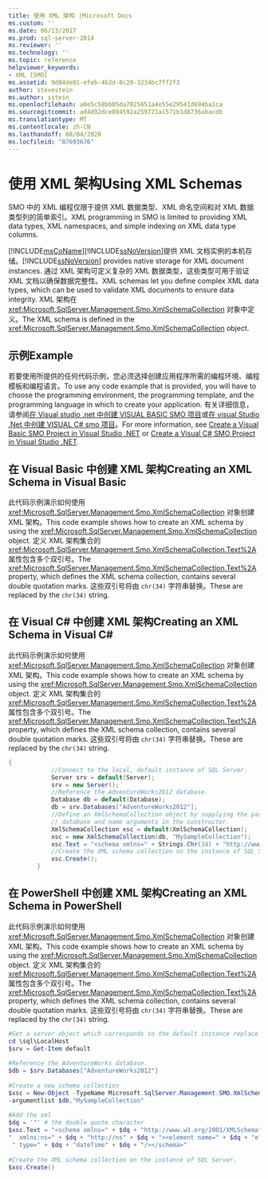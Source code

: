 ```yaml
---
title: 使用 XML 架构 |Microsoft Docs
ms.custom: ''
ms.date: 06/13/2017
ms.prod: sql-server-2014
ms.reviewer: ''
ms.technology: ''
ms.topic: reference
helpviewer_keywords:
- XML [SMO]
ms.assetid: 9d04de01-efeb-4b2d-8c28-3234bc7ff2f3
author: stevestein
ms.author: sstein
ms.openlocfilehash: a0e5c58bb05da7025651a4e55e29541d694ba1ca
ms.sourcegitcommit: ad4d92dce894592a259721a1571b1d8736abacdb
ms.translationtype: MT
ms.contentlocale: zh-CN
ms.lasthandoff: 08/04/2020
ms.locfileid: "87693676"
---
```

# <a name="using-xml-schemas"></a><span data-ttu-id="f91cf-102">使用 XML 架构</span><span class="sxs-lookup"><span data-stu-id="f91cf-102">Using XML Schemas</span></span>
  <span data-ttu-id="f91cf-103">SMO 中的 XML 编程仅限于提供 XML 数据类型、XML 命名空间和对 XML 数据类型列的简单索引。</span><span class="sxs-lookup"><span data-stu-id="f91cf-103">XML programming in SMO is limited to providing XML data types, XML namespaces, and simple indexing on XML data type columns.</span></span>  
  
 [!INCLUDE[msCoName](../../../includes/msconame-md.md)]<span data-ttu-id="f91cf-104">[!INCLUDE[ssNoVersion](../../../includes/ssnoversion-md.md)]提供 XML 文档实例的本机存储。</span><span class="sxs-lookup"><span data-stu-id="f91cf-104">[!INCLUDE[ssNoVersion](../../../includes/ssnoversion-md.md)] provides native storage for XML document instances.</span></span> <span data-ttu-id="f91cf-105">通过 XML 架构可定义复杂的 XML 数据类型，这些类型可用于验证 XML 文档以确保数据完整性。</span><span class="sxs-lookup"><span data-stu-id="f91cf-105">XML schemas let you define complex XML data types, which can be used to validate XML documents to ensure data integrity.</span></span> <span data-ttu-id="f91cf-106">XML 架构在 <xref:Microsoft.SqlServer.Management.Smo.XmlSchemaCollection> 对象中定义。</span><span class="sxs-lookup"><span data-stu-id="f91cf-106">The XML schema is defined in the <xref:Microsoft.SqlServer.Management.Smo.XmlSchemaCollection> object.</span></span>  
  
## <a name="example"></a><span data-ttu-id="f91cf-107">示例</span><span class="sxs-lookup"><span data-stu-id="f91cf-107">Example</span></span>  
 <span data-ttu-id="f91cf-108">若要使用所提供的任何代码示例，您必须选择创建应用程序所需的编程环境、编程模板和编程语言。</span><span class="sxs-lookup"><span data-stu-id="f91cf-108">To use any code example that is provided, you will have to choose the programming environment, the programming template, and the programming language in which to create your application.</span></span> <span data-ttu-id="f91cf-109">有关详细信息，请参阅[在 Visual studio .net 中创建 VISUAL BASIC SMO 项目](../../../database-engine/dev-guide/create-a-visual-basic-smo-project-in-visual-studio-net.md)或[在 visual Studio .Net 中创建 VISUAL C&#35; smo 项目](../how-to-create-a-visual-csharp-smo-project-in-visual-studio-net.md)。</span><span class="sxs-lookup"><span data-stu-id="f91cf-109">For more information, see [Create a Visual Basic SMO Project in Visual Studio .NET](../../../database-engine/dev-guide/create-a-visual-basic-smo-project-in-visual-studio-net.md) or [Create a Visual C&#35; SMO Project in Visual Studio .NET](../how-to-create-a-visual-csharp-smo-project-in-visual-studio-net.md).</span></span>  
  
## <a name="creating-an-xml-schema-in-visual-basic"></a><span data-ttu-id="f91cf-110">在 Visual Basic 中创建 XML 架构</span><span class="sxs-lookup"><span data-stu-id="f91cf-110">Creating an XML Schema in Visual Basic</span></span>  
 <span data-ttu-id="f91cf-111">此代码示例演示如何使用 <xref:Microsoft.SqlServer.Management.Smo.XmlSchemaCollection> 对象创建 XML 架构。</span><span class="sxs-lookup"><span data-stu-id="f91cf-111">This code example shows how to create an XML schema by using the <xref:Microsoft.SqlServer.Management.Smo.XmlSchemaCollection> object.</span></span> <span data-ttu-id="f91cf-112">定义 XML 架构集合的 <xref:Microsoft.SqlServer.Management.Smo.XmlSchemaCollection.Text%2A> 属性包含多个双引号。</span><span class="sxs-lookup"><span data-stu-id="f91cf-112">The <xref:Microsoft.SqlServer.Management.Smo.XmlSchemaCollection.Text%2A> property, which defines the XML schema collection, contains several double quotation marks.</span></span> <span data-ttu-id="f91cf-113">这些双引号将由 `chr(34)` 字符串替换。</span><span class="sxs-lookup"><span data-stu-id="f91cf-113">These are replaced by the `chr(34)` string.</span></span>  
  
<!-- TODO: review snippet reference  [!CODE [SMO How to#SMO_VBXMLSchema1](SMO How to#SMO_VBXMLSchema1)]  -->  
  
## <a name="creating-an-xml-schema-in-visual-c"></a><span data-ttu-id="f91cf-114">在 Visual C# 中创建 XML 架构</span><span class="sxs-lookup"><span data-stu-id="f91cf-114">Creating an XML Schema in Visual C#</span></span>  
 <span data-ttu-id="f91cf-115">此代码示例演示如何使用 <xref:Microsoft.SqlServer.Management.Smo.XmlSchemaCollection> 对象创建 XML 架构。</span><span class="sxs-lookup"><span data-stu-id="f91cf-115">This code example shows how to create an XML schema by using the <xref:Microsoft.SqlServer.Management.Smo.XmlSchemaCollection> object.</span></span> <span data-ttu-id="f91cf-116">定义 XML 架构集合的 <xref:Microsoft.SqlServer.Management.Smo.XmlSchemaCollection.Text%2A> 属性包含多个双引号。</span><span class="sxs-lookup"><span data-stu-id="f91cf-116">The <xref:Microsoft.SqlServer.Management.Smo.XmlSchemaCollection.Text%2A> property, which defines the XML schema collection, contains several double quotation marks.</span></span> <span data-ttu-id="f91cf-117">这些双引号将由 `chr(34)` 字符串替换。</span><span class="sxs-lookup"><span data-stu-id="f91cf-117">These are replaced by the `chr(34)` string.</span></span>  
  
```csharp
{  
            //Connect to the local, default instance of SQL Server.   
            Server srv = default(Server);  
            srv = new Server();  
            //Reference the AdventureWorks2012 database.   
            Database db = default(Database);  
            db = srv.Databases["AdventureWorks2012"];  
            //Define an XmlSchemaCollection object by supplying the parent  
            // database and name arguments in the constructor.   
            XmlSchemaCollection xsc = default(XmlSchemaCollection);  
            xsc = new XmlSchemaCollection(db, "MySampleCollection");  
            xsc.Text = "<schema xmlns=" + Strings.Chr(34) + "http://www.w3.org/2001/XMLSchema" + Strings.Chr(34) + " xmlns:ns=" + Strings.Chr(34) + "http://ns" + Strings.Chr(34) + "><element name=" + Strings.Chr(34) + "e" + Strings.Chr(34) + " type=" + Strings.Chr(34) + "dateTime" + Strings.Chr(34) + "/></schema>";  
            //Create the XML schema collection on the instance of SQL Server.   
            xsc.Create();  
        }  
```  
  
## <a name="creating-an-xml-schema-in-powershell"></a><span data-ttu-id="f91cf-118">在 PowerShell 中创建 XML 架构</span><span class="sxs-lookup"><span data-stu-id="f91cf-118">Creating an XML Schema in PowerShell</span></span>  
 <span data-ttu-id="f91cf-119">此代码示例演示如何使用 <xref:Microsoft.SqlServer.Management.Smo.XmlSchemaCollection> 对象创建 XML 架构。</span><span class="sxs-lookup"><span data-stu-id="f91cf-119">This code example shows how to create an XML schema by using the <xref:Microsoft.SqlServer.Management.Smo.XmlSchemaCollection> object.</span></span> <span data-ttu-id="f91cf-120">定义 XML 架构集合的 <xref:Microsoft.SqlServer.Management.Smo.XmlSchemaCollection.Text%2A> 属性包含多个双引号。</span><span class="sxs-lookup"><span data-stu-id="f91cf-120">The <xref:Microsoft.SqlServer.Management.Smo.XmlSchemaCollection.Text%2A> property, which defines the XML schema collection, contains several double quotation marks.</span></span> <span data-ttu-id="f91cf-121">这些双引号将由 `chr(34)` 字符串替换。</span><span class="sxs-lookup"><span data-stu-id="f91cf-121">These are replaced by the `chr(34)` string.</span></span>  
  
```powershell
#Get a server object which corresponds to the default instance replace LocalMachine with the physical server  
cd \sql\LocalHost  
$srv = Get-Item default  
  
#Reference the AdventureWorks database.  
$db = $srv.Databases["AdventureWorks2012"]  
  
#Create a new schema collection  
$xsc = New-Object -TypeName Microsoft.SqlServer.Management.SMO.XmlSchemaCollection `  
-argumentlist $db,"MySampleCollection"  
  
#Add the xml  
$dq = '"' # the double quote character  
$xsc.Text = "<schema xmlns=" + $dq + "http://www.w3.org/2001/XMLSchema" + $dq + `  
"  xmlns:ns=" + $dq + "http://ns" + $dq + "><element name=" + $dq + "e" + $dq +`  
 " type=" + $dq + "dateTime" + $dq + "/></schema>"  
  
#Create the XML schema collection on the instance of SQL Server.  
$xsc.Create()  
```  
